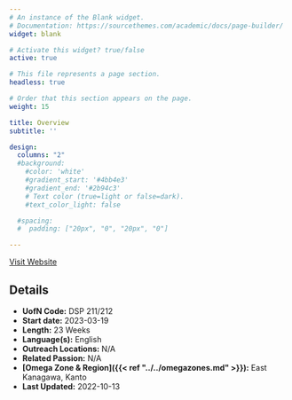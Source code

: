 ```yaml
---
# An instance of the Blank widget.
# Documentation: https://sourcethemes.com/academic/docs/page-builder/
widget: blank

# Activate this widget? true/false
active: true

# This file represents a page section.
headless: true

# Order that this section appears on the page.
weight: 15

title: Overview
subtitle: ''

design:
  columns: "2"
  #background:
    #color: 'white'
    #gradient_start: '#4bb4e3'
    #gradient_end: '#2b94c3'
    # Text color (true=light or false=dark).
    #text_color_light: false

  #spacing:
  #  padding: ["20px", "0", "20px", "0"]

---
```


[Visit Website](https://www.ywamyokohama.org/general-1)

## Details

* **UofN Code:** DSP 211/212
* **Start date:** 2023-03-19
* **Length:** 23 Weeks
* **Language(s):** English
* **Outreach Locations:** N/A
* **Related Passion:** N/A
* **[Omega Zone & Region]({{< ref "../../omegazones.md" >}}):** East Kanagawa, Kanto
* **Last Updated:** 2022-10-13
